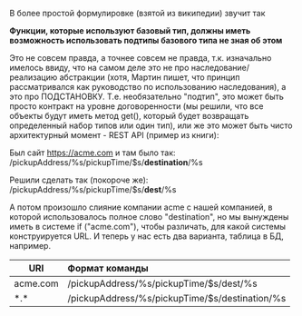 В более простой формулировке (взятой из википедии) звучит так

**Функции, которые используют базовый тип, должны иметь возможность использовать подтипы базового типа не зная об этом**

Это не совсем правда, а точнее совсем не правда, т.к. изначально имелось ввиду, что на самом деле это не про
наследование/реализацию абстракции (хотя, Мартин пишет, что принцип рассматривался как руководство по использованию
наследования), а это про ПОДСТАНОВКУ. Т.е. необязательно "подтип", это может быть просто контракт на уровне
договоренности (мы решили, что все объекты будут иметь метод get(), который будет возвращать определенный набор типов
или один тип), или же это может быть чисто архитектурный момент - REST API (пример из книги):

Был сайт https://acme.com и там было так:
/pickupAddress/%s/pickupTime/$s/**destination**/%s

Решили сделать так (покороче же):
/pickupAddress/%s/pickupTime/$s/**dest**/%s

А потом произошло слияние компании acme с нашей компанией, в которой использовалось полное слово "destination", но мы
вынуждены иметь в системе if ("acme.com"), чтобы различать, для какой системы конструируется URL. И теперь у нас есть
два варианта, таблица в БД, например.

| URI      | Формат команды                                 |
|----------|:-----------------------------------------------|
| acme.com | /pickupAddress/%s/pickupTime/$s/dest/%s        |
| \*.\*    | /pickupAddress/%s/pickupTime/$s/destination/%s |
